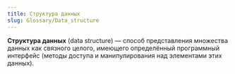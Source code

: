 ```yaml
---
title: Структура данных
slug: Glossary/Data_structure
---
```


**Структура данных** (data structure) — способ представления множества данных как связного целого, имеющего определённый программный интерфейс (методы доступа и манипулирования над элементами этих данных).
